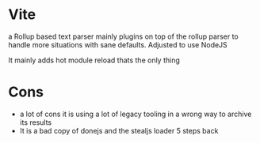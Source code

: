 # Vite
a Rollup based text parser mainly plugins on top of the rollup parser to handle more situations with sane defaults.
Adjusted to use NodeJS

It mainly adds hot module reload thats the only thing 

# Cons
- a lot of cons it is using a lot of legacy tooling in a wrong way to archive its results 
- It is a bad copy of donejs and the stealjs loader 5 steps back 
